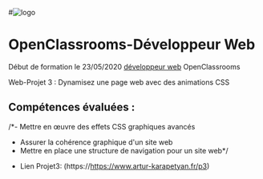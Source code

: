 #![logo](https://user..png)



# OpenClassrooms-Développeur Web

Début de formation le 23/05/2020 [développeur web](https://openclassrooms.com/fr/paths/185-developpeur-web) OpenClassrooms

Web-Projet 3 : Dynamisez une page web avec des animations CSS

## Compétences évaluées :

/*- Mettre en œuvre des effets CSS graphiques avancés
- Assurer la cohérence graphique d'un site web
- Mettre en place une structure de navigation pour un site web*/

* Lien Projet3: (https://https://www.artur-karapetyan.fr/p3)

